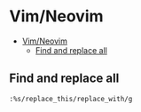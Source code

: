 # Vim/Neovim
<!--ts-->
* [Vim/Neovim](vim.md#vimneovim)
   * [Find and replace all](vim.md#find-and-replace-all)

<!-- Added by: runner, at: Fri May 28 12:28:19 UTC 2021 -->

<!--te-->

## Find and replace all
```vim
:%s/replace_this/replace_with/g
```
